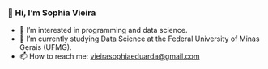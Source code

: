 ### 👋 Hi, I’m Sophia Vieira  
- 👀 I’m interested in programming and data science.  
- 🌱 I’m currently studying Data Science at the Federal University of Minas Gerais (UFMG).  
- 📫 How to reach me: vieirasophiaeduarda@gmail.com   

<!---
sophiaevieira/sophiaevieira is a ✨ special ✨ repository because its `README.md` (this file) appears on your GitHub profile.
You can click the Preview link to take a look at your changes.
--->
